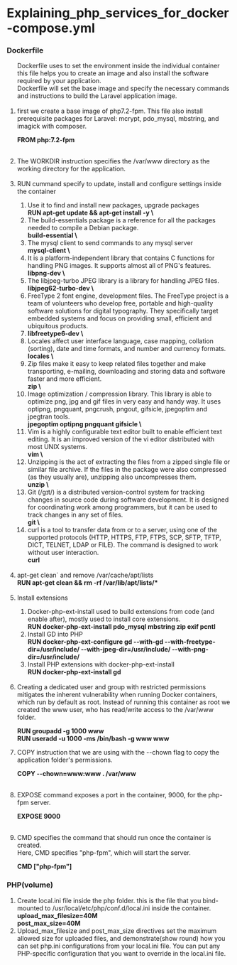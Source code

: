 # Explaining_php_services_for_docker-compose.yml
### Dockerfile
<ol>
Dockerfile uses to set the environment inside the individual container this file helps you to create an image and also install the software required by your application.</br>
Dockerfile will set the base image and specify the necessary commands and instructions to build the Laravel application image.</br></br>

<li>first we create a base image of php7.2-fpm. This file also install prerequisite packages for Laravel: mcrypt, pdo_mysql, mbstring, and imagick with composer.</li>

<strong>FROM php:7.2-fpm</strong></br></br>
<li>The WORKDIR instruction specifies the /var/www directory as the working directory for the application.</li></br>

<li>RUN cummand specify to update, install and configure settings inside the container</li> 
<ol>
<li>Use it to find and install new packages, upgrade packages</li>
<strong>RUN apt-get update && apt-get install -y \</strong></br>

<li>The build-essentials package is a reference for all the packages needed to compile a Debian package.</li>
    <strong>build-essential \</strong></br>

<li>The mysql client to send commands to any mysql server   </li>
    <strong>mysql-client \</strong></br>

<li>It is a platform-independent library that contains C functions for handling PNG images. It supports almost all of PNG's features.</li>
    <strong>libpng-dev \</strong></br>

<li>The libjpeg-turbo JPEG library is a library for handling JPEG files.  </li>  
    <strong>libjpeg62-turbo-dev \</strong></br>

<li>FreeType 2 font engine, development files. The FreeType project is a team of volunteers who develop free, portable and high-quality software solutions for digital typography. They specifically target embedded systems and focus on providing small, efficient and ubiquitous products.    <li>
    <strong>libfreetype6-dev \</strong></br>

<li>Locales affect user interface language, case mapping, collation (sorting), date and time formats, and number and currency formats.   </li> 
    <strong>locales \</strong></br>

<li>Zip files make it easy to keep related files together and make transporting, e-mailing, downloading and storing data and software faster and more efficient.   </li> 
    <strong>zip \</strong></br>

<li>Image optimization / compression library. This library is able to optimize png, jpg and gif files in very easy and handy way. It uses optipng, pngquant, pngcrush, pngout, gifsicle, jpegoptim and jpegtran tools. </li>   
    <strong>jpegoptim optipng pngquant gifsicle \</strong></br>

<li>Vim is a highly configurable text editor built to enable efficient text editing. It is an improved version of the vi editor distributed with most UNIX systems.  </li>  
    <strong>vim \</strong></br>

<li>Unzipping is the act of extracting the files from a zipped single file or similar file archive. If the files in the package were also compressed (as they usually are), unzipping also uncompresses them. </li>      
    <strong>unzip \</strong></br>

<li> Git (/ɡɪt/) is a distributed version-control system for tracking changes in source code during software development. It is designed for coordinating work among programmers, but it can be used to track changes in any set of files.  </li>      
    <strong>git \</strong></br>

<li>curl is a tool to transfer data from or to a server, using one of the supported protocols (HTTP, HTTPS, FTP, FTPS, SCP, SFTP, TFTP, DICT, TELNET, LDAP or FILE). The command is designed to work without user interaction.  </li>      
    <strong>curl</strong></br></br>
</ol>

<li>apt-get clean` and remove /var/cache/apt/lists </li>
<strong>RUN apt-get clean && rm -rf /var/lib/apt/lists/*</strong></br></br>

<li>Install extensions</li>
<ol>
<li>Docker-php-ext-install used to build extensions from code (and enable after), mostly used to install core extensions.</li>
<strong>RUN docker-php-ext-install pdo_mysql mbstring zip exif pcntl</strong></br>
<li>Install GD into PHP </li>
<strong>RUN docker-php-ext-configure gd --with-gd --with-freetype-dir=/usr/include/ --with-jpeg-dir=/usr/include/ --with-png-dir=/usr/include/</strong></br>
<li>Install PHP extensions with docker-php-ext-install</li>
<strong>RUN docker-php-ext-install gd</strong>
</ol>
</br>
<li>Creating a dedicated user and group with restricted permissions mitigates the inherent vulnerability when running Docker containers, which run by default as root. Instead of running this container as root we created the www user, who has read/write access to the /var/www folder.</li>

<strong>RUN groupadd -g 1000 www</br>
RUN useradd -u 1000 -ms /bin/bash -g www www</strong></br>


<li>COPY instruction that we are using with the --chown flag to copy the application folder's permissions.</li>

<strong>COPY --chown=www:www . /var/www</strong></br></br>

<li>EXPOSE command exposes a port in the container, 9000, for the php-fpm server.</li>

<strong>EXPOSE 9000</strong></br></br>

<li>CMD specifies the command that should run once the container is created. </br>
Here, CMD specifies "php-fpm", which will start the server.</li>

<strong>CMD ["php-fpm"]</strong>
</ol>

###  PHP(volume)
<ol>
<li>Create local.ini file inside the php folder. this is the file that you bind-mounted to /usr/local/etc/php/conf.d/local.ini inside the container.</li>

<strong>
upload_max_filesize=40M</br>
post_max_size=40M</strong></br>


<li>Upload_max_filesize and post_max_size directives set the maximum allowed size for uploaded files, and demonstrate(show round) how you can set php.ini configurations from your local.ini file. You can put any PHP-specific configuration that you want to override in the local.ini file.</li>
</ol>
